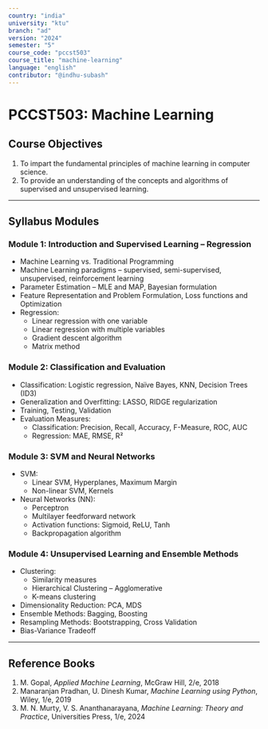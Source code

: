 ```yaml
---
country: "india"
university: "ktu"
branch: "ad"
version: "2024"
semester: "5"
course_code: "pccst503"
course_title: "machine-learning"
language: "english"
contributor: "@indhu-subash"
---
```


# PCCST503: Machine Learning

## Course Objectives

1. To impart the fundamental principles of machine learning in computer science.  
2. To provide an understanding of the concepts and algorithms of supervised and unsupervised learning.  

---

## Syllabus Modules

### Module 1: Introduction and Supervised Learning – Regression
- Machine Learning vs. Traditional Programming  
- Machine Learning paradigms – supervised, semi-supervised, unsupervised, reinforcement learning  
- Parameter Estimation – MLE and MAP, Bayesian formulation  
- Feature Representation and Problem Formulation, Loss functions and Optimization  
- Regression:  
  - Linear regression with one variable  
  - Linear regression with multiple variables  
  - Gradient descent algorithm  
  - Matrix method  

### Module 2: Classification and Evaluation
- Classification: Logistic regression, Naïve Bayes, KNN, Decision Trees (ID3)  
- Generalization and Overfitting: LASSO, RIDGE regularization  
- Training, Testing, Validation  
- Evaluation Measures:  
  - Classification: Precision, Recall, Accuracy, F-Measure, ROC, AUC  
  - Regression: MAE, RMSE, R²  

### Module 3: SVM and Neural Networks
- SVM:  
  - Linear SVM, Hyperplanes, Maximum Margin  
  - Non-linear SVM, Kernels  
- Neural Networks (NN):  
  - Perceptron  
  - Multilayer feedforward network  
  - Activation functions: Sigmoid, ReLU, Tanh  
  - Backpropagation algorithm  

### Module 4: Unsupervised Learning and Ensemble Methods
- Clustering:  
  - Similarity measures  
  - Hierarchical Clustering – Agglomerative  
  - K-means clustering  
- Dimensionality Reduction: PCA, MDS  
- Ensemble Methods: Bagging, Boosting  
- Resampling Methods: Bootstrapping, Cross Validation  
- Bias-Variance Tradeoff  

---

## Reference Books

1. M. Gopal, *Applied Machine Learning*, McGraw Hill, 2/e, 2018  
2. Manaranjan Pradhan, U. Dinesh Kumar, *Machine Learning using Python*, Wiley, 1/e, 2019  
3. M. N. Murty, V. S. Ananthanarayana, *Machine Learning: Theory and Practice*, Universities Press, 1/e, 2024  
